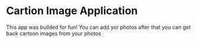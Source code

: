 # Cartion Image Application
This app was builded for fun!
You can add yor photos after that you can get back cartoon images from your photos


